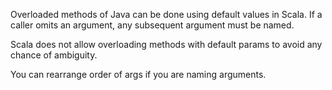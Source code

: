 Overloaded methods of Java can be done using default values in Scala. If a caller omits an argument, any subsequent argument must be named.

Scala does not allow overloading methods with default params to avoid any chance of ambiguity.

You can rearrange order of args if you are naming arguments.

